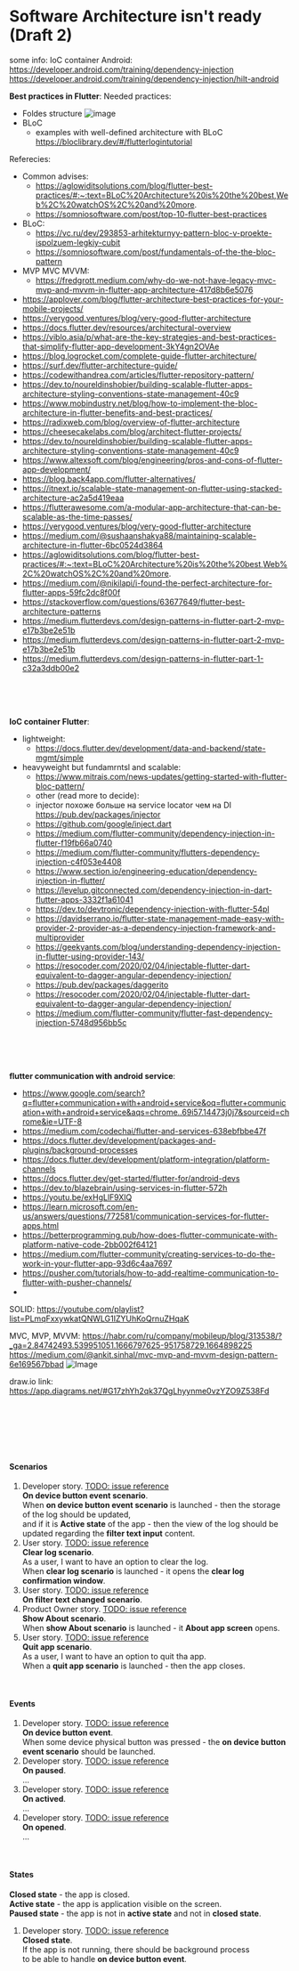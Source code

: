 # Software Architecture isn't ready (Draft 2)

some info:
IoC container Android:
https://developer.android.com/training/dependency-injection
https://developer.android.com/training/dependency-injection/hilt-android

**Best practices in Flutter**:
Needed practices:
- Foldes structure
![image](https://user-images.githubusercontent.com/45210795/214284000-8eb1750b-e00f-4c49-b252-8fa102681989.png)
- BLoC
  - examples with well-defined architecture with BLoC https://bloclibrary.dev/#/flutterlogintutorial

Referecies:
- Common advises:
  - https://aglowiditsolutions.com/blog/flutter-best-practices/#:~:text=BLoC%20Architecture%20is%20the%20best,Web%2C%20watchOS%2C%20and%20more.
  - https://somniosoftware.com/post/top-10-flutter-best-practices
- BLoC:
  - https://vc.ru/dev/293853-arhitekturnyy-pattern-bloc-v-proekte-ispolzuem-legkiy-cubit
  - https://somniosoftware.com/post/fundamentals-of-the-the-bloc-pattern
- MVP MVC MVVM:
  - https://fredgrott.medium.com/why-do-we-not-have-legacy-mvc-mvp-and-mvvm-in-flutter-app-architecture-417d8b6e5076
- https://applover.com/blog/flutter-architecture-best-practices-for-your-mobile-projects/
- https://verygood.ventures/blog/very-good-flutter-architecture
- https://docs.flutter.dev/resources/architectural-overview
- https://viblo.asia/p/what-are-the-key-strategies-and-best-practices-that-simplify-flutter-app-development-3kY4gn2OVAe
- https://blog.logrocket.com/complete-guide-flutter-architecture/
- https://surf.dev/flutter-architecture-guide/
- https://codewithandrea.com/articles/flutter-repository-pattern/
- https://dev.to/noureldinshobier/building-scalable-flutter-apps-architecture-styling-conventions-state-management-40c9
- https://www.mobindustry.net/blog/how-to-implement-the-bloc-architecture-in-flutter-benefits-and-best-practices/
- https://radixweb.com/blog/overview-of-flutter-architecture
- https://cheesecakelabs.com/blog/architect-flutter-projects/
- https://dev.to/noureldinshobier/building-scalable-flutter-apps-architecture-styling-conventions-state-management-40c9
- https://www.altexsoft.com/blog/engineering/pros-and-cons-of-flutter-app-development/
- https://blog.back4app.com/flutter-alternatives/
- https://itnext.io/scalable-state-management-on-flutter-using-stacked-architecture-ac2a5d419eaa
- https://flutterawesome.com/a-modular-app-architecture-that-can-be-scalable-as-the-time-passes/
- https://verygood.ventures/blog/very-good-flutter-architecture
- https://medium.com/@sushaanshakya88/maintaining-scalable-architecture-in-flutter-6bc0524d3864
- https://aglowiditsolutions.com/blog/flutter-best-practices/#:~:text=BLoC%20Architecture%20is%20the%20best,Web%2C%20watchOS%2C%20and%20more.
- https://medium.com/@nikilapi/i-found-the-perfect-architecture-for-flutter-apps-59fc2dc8f00f
- https://stackoverflow.com/questions/63677649/flutter-best-architecture-patterns
- https://medium.flutterdevs.com/design-patterns-in-flutter-part-2-mvp-e17b3be2e51b
- https://medium.flutterdevs.com/design-patterns-in-flutter-part-2-mvp-e17b3be2e51b
- https://medium.flutterdevs.com/design-patterns-in-flutter-part-1-c32a3ddb00e2

<br>
<br>
<br>

**IoC container Flutter**:
- lightweight:
  - https://docs.flutter.dev/development/data-and-backend/state-mgmt/simple
- heavyweight but fundamrntsl and scalable:
  - https://www.mitrais.com/news-updates/getting-started-with-flutter-bloc-pattern/
  - other (read more to decide):
  - injector похоже больше на service locator чем на DI https://pub.dev/packages/injector
  - https://github.com/google/inject.dart
  - https://medium.com/flutter-community/dependency-injection-in-flutter-f19fb66a0740
  - https://medium.com/flutter-community/flutters-dependency-injection-c4f053e4408
  - https://www.section.io/engineering-education/dependency-injection-in-flutter/
  - https://levelup.gitconnected.com/dependency-injection-in-dart-flutter-apps-3332f1a61041
  - https://dev.to/devtronic/dependency-injection-with-flutter-54pl
  - https://davidserrano.io/flutter-state-management-made-easy-with-provider-2-provider-as-a-dependency-injection-framework-and-multiprovider
  - https://geekyants.com/blog/understanding-dependency-injection-in-flutter-using-provider-143/
  - https://resocoder.com/2020/02/04/injectable-flutter-dart-equivalent-to-dagger-angular-dependency-injection/
  - https://pub.dev/packages/daggerito
  - https://resocoder.com/2020/02/04/injectable-flutter-dart-equivalent-to-dagger-angular-dependency-injection/
  - https://medium.com/flutter-community/flutter-fast-dependency-injection-5748d956bb5c

<br>
<br>
<br>

**flutter communication with android service**:
- https://www.google.com/search?q=flutter+communication+with+android+service&oq=flutter+communication+with+android+service&aqs=chrome..69i57.14473j0j7&sourceid=chrome&ie=UTF-8
- https://medium.com/codechai/flutter-and-services-638ebfbbe47f
- https://docs.flutter.dev/development/packages-and-plugins/background-processes
- https://docs.flutter.dev/development/platform-integration/platform-channels
- https://docs.flutter.dev/get-started/flutter-for/android-devs
- https://dev.to/blazebrain/using-services-in-flutter-572h
- https://youtu.be/exHgLlF9XlQ
- https://learn.microsoft.com/en-us/answers/questions/772581/communication-services-for-flutter-apps.html
- https://betterprogramming.pub/how-does-flutter-communicate-with-platform-native-code-2bb002f64121
- https://medium.com/flutter-community/creating-services-to-do-the-work-in-your-flutter-app-93d6c4aa7697
- https://pusher.com/tutorials/how-to-add-realtime-communication-to-flutter-with-pusher-channels/
-  



SOLID:
https://youtube.com/playlist?list=PLmqFxxywkatQNWLG1IZYUhKoQrnuZHqaK

MVC, MVP, MVVM:
https://habr.com/ru/company/mobileup/blog/313538/?_ga=2.84742493.539951051.1666797625-951758729.1664898225
https://medium.com/@ankit.sinhal/mvc-mvp-and-mvvm-design-pattern-6e169567bbad
![Image](https://user-images.githubusercontent.com/45210795/198054831-6a0b492a-f74c-4fc6-88c6-e3488402e63f.png)


draw.io link:
https://app.diagrams.net/#G17zhYh2qk37QgLhyynme0vzYZO9Z538Fd


<br>
<br>
<br>
<br>
<br>

#### Scenarios
1. Developer story. [TODO: issue reference]()<br>
**On device button event scenario**.<br>
When **on device button event scenario** is launched - then the storage of the log should be updated,<br>
and if it is **Active state** of the app - then the view of the log should be updated regarding the **filter text input** content.<br>
2. User story. [TODO: issue reference]()<br>
**Clear log scenario**.<br>
As a user, I want to have an option to clear the log.<br>
When **clear log scenario** is launched - it opens the **clear log confirmation window**.<br>
4. User story. [TODO: issue reference]()<br>
**On filter text changed scenario**.<br>
5. Product Owner story. [TODO: issue reference]()<br>
**Show About scenario**.<br>
When **show About scenario** is launched - it **About app screen** opens.<br>
6. User story. [TODO: issue reference]()<br>
**Quit app scenario**.<br>
As a user, I want to have an option to quit tha app.<br>
When a **quit app scenario** is launched - then the app closes.<br>
<br>

#### Events
1. Developer story. [TODO: issue reference]()<br>
**On device button event**.<br>
When some device physical button was pressed - the **on device button event scenario** should be launched.
2. Developer story. [TODO: issue reference]()<br>
**On paused**.<br>
...
3. Developer story. [TODO: issue reference]()<br>
**On actived**.<br>
...
4. Developer story. [TODO: issue reference]()<br>
**On opened**.<br>
...
<br>

#### States
**Closed state** - the app is closed.<br>
**Active state** - the app is application visible on the screen.<br>
**Paused state** - the app is not in **active state** and not in **closed state**.<br>
1. Developer story. [TODO: issue reference]()<br>
**Closed state**.<br>
If the app is not running, there should be background process<br>
to be able to handle **on device button event**.
<br>
